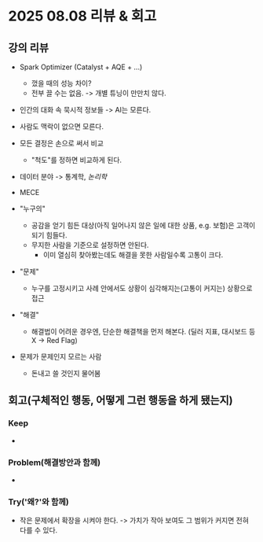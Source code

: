 # 2025 08.08 리뷰 & 회고

## 강의 리뷰

- Spark Optimizer (Catalyst + AQE + ...)
  - 껐을 때의 성능 차이?
  - 전부 끌 수는 없음. -> 개별 튜닝이 만만치 않다.

- 인간의 대화 속 묵시적 정보들 -> AI는 모른다.
- 사람도 맥락이 없으면 모른다.

- 모든 결정은 손으로 써서 비교
  - "척도"를 정하면 비교하게 된다.

- 데이터 분야 -> 통계학, *논리학*

- MECE

- "누구의"
  - 공감을 얻기 힘든 대상(아직 일어나지 않은 일에 대한 상품, e.g. 보험)은 고객이 되기 힘들다.
  - 무지한 사람을 기준으로 설정하면 안된다.
    - 이미 열심히 찾아봤는데도 해결을 못한 사람일수록 고통이 크다.
- "문제"
  - 누구를 고정시키고 사례 안에서도 상황이 심각해지는(고통이 커지는) 상황으로 접근
- "해결"
  - 해결법이 어려운 경우엔, 단순한 해결책을 먼저 해본다. (딜러 지표, 대시보드 등 X -> Red Flag)

- 문제가 문제인지 모르는 사람
  - 돈내고 쓸 것인지 물어봄

## 회고(구체적인 행동, 어떻게 그런 행동을 하게 됐는지)

### Keep

- 

### Problem(해결방안과 함께)

- 

### Try('왜?'와 함께)

- 작은 문제에서 확장을 시켜야 한다.
-> 가치가 작아 보여도 그 범위가 커지면 전혀 다를 수 있다.
